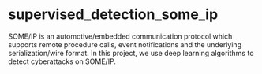 # supervised_detection_some_ip
SOME/IP is an automotive/embedded communication protocol which supports remote procedure calls, event notifications and the underlying serialization/wire format. In this project, we use deep learning algorithms to detect cyberattacks on SOME/IP.
